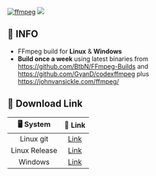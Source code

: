 [![ffmpeg](https://github.com/youcmd/ffmpegbuildlinux/actions/workflows/ffmpeg.yml/badge.svg)](https://github.com/youcmd/ffmpegbuildlinux/actions/workflows/ffmpeg.yml)
<a href="https://github.com/youcmd/ffmpegbuildlinux/releases" alt="GitHub release"><img src="https://img.shields.io/github/release/youcmd/ffmpegbuildlinux.svg" ></a>

## 📃 INFO
- FFmpeg build for **Linux** & **Windows**  
- **Build once a week** using latest binaries from https://github.com/BtbN/FFmpeg-Builds and https://github.com/GyanD/codexffmpeg plus https://johnvansickle.com/ffmpeg/

## 🔽 Download Link

|  🖥️ System   | 🚀 Link  |
|  :----:  | :----:  |
| Linux git | [Link](https://github.com/youcmd/ffmpegbuildlinux/releases/latest/download/ffmpeg-linux.7z) |
| Linux Release | [Link](https://github.com/youcmd/ffmpegbuildlinux/releases/latest/download/ffmpeg-linux-release.7z) |
| Windows | [Link](https://github.com/youcmd/ffmpegbuildlinux/releases/latest/download/ffmpeg-windows.7z) |
